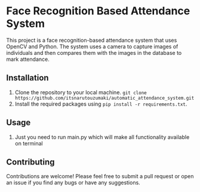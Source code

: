 # Face Recognition Based Attendance System

This project is a face recognition-based attendance system that uses OpenCV and Python. The system uses a camera to capture images of individuals and then compares them with the images in the database to mark attendance.

## Installation

1. Clone the repository to your local machine. ``` git clone https://github.com/itsnarutouzumaki/automatic_attendance_system.git ```
2. Install the required packages using ```pip install -r requirements.txt```.

## Usage

1. Just you need to run main.py which will make all functionality available on terminal


## Contributing

Contributions are welcome! Please feel free to submit a pull request or open an issue if you find any bugs or have any suggestions.



